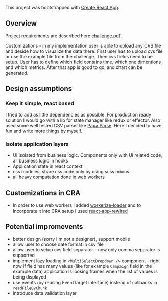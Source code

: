 This project was bootstrapped with [Create React App](https://github.com/facebook/create-react-app).

## Overview

Project requirements are described here [challenge.pdf](https://raw.githubusercontent.com/mariusz-kabala/adverity-challenge/master/challenge.pdf). 

Customizations - in my implementation user is able to upload any CVS file and deside how to visualize the data there. 
First user has to upload cvs file or use the example file from the challenge. Then cvs fields need to be setup. User has to define which field contains time, which one dimentions and which metrics. After that app is good to go, and chart can be generated.

## Design assumptions

### Keep it simple, react based

I tried to add as little dependencies as possible. For production ready solution I would go with a lib for state manager like redux or effector. Also used some well tested CSV parser like [Papa Parse](https://www.papaparse.com/). Here I decided to have fun and write more things by myself. 


### Isolate application layers 

- UI isolated from business logic. Components only with UI related code, all business logic in hooks
- Application state in react context
- css modules, share css code only by using scss mixins
- all heavy computation done in web workers

## Customizations in CRA

- In order to use web workers I added [workerize-loader](https://github.com/developit/workerize-loader) and to incorporate it into CRA setup I used [react-app-rewired](https://www.npmjs.com/package/react-app-rewired)

## Potential impromevents
- better design (sorry I'm not a designer), support mobile 
- allow user to choose date format in csv file
- allow user to setup cvs field separator - now only comma separator is supported
- implement lazy loading in `<MultiSelectDropdown />` component - right now if field has many values (like for example `Campaign` field in the example data) application is loosing frames when the list of values is being displayed
- use events (by reusing EventTarget interface) instead of callbacks in `readFileByChunk`
- introduce data validation layer